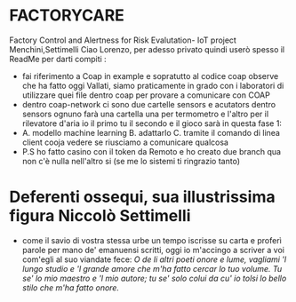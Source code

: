 # FACTORYCARE
Factory Control and Alertness for Risk Evalutation- IoT project Menchini,Settimelli
Ciao Lorenzo, per adesso privato quindi userò spesso il ReadMe per darti compiti :
- fai riferimento a Coap in example e sopratutto al codice coap observe che ha fatto oggi Vallati, siamo praticamente in grado con i laboratori di utilizzare quei file dentro coap per provare a comunicare con COAP
- dentro coap-network ci sono due cartelle sensors e acutators dentro sensors ognuno farà una cartella una per termometro e l'altro per il rilevatore d'aria io il primo tu il secondo e il gioco sarà in questa fase 1:
-  A. modello machine learning B. adattarlo C. tramite il comando di linea client cooja vedere se riusciamo a comunicare qualcosa
-  P.S ho fatto casino con il token da Remoto e ho creato due branch qua non c'è nulla nell'altro si (se me lo sistemi ti ringrazio tanto)
# Deferenti ossequi, sua illustrissima figura Niccolò Settimelli
- come il savio di vostra stessa urbe un tempo iscrisse su carta e proferì parole per mano de' emanuensi scritti, oggi io m'accingo a scriver a voi com'egli al suo viandate fece:
*O de li altri poeti onore e lume,*
*vagliami 'l lungo studio e 'l grande amore*
*che m'ha fatto cercar lo tuo volume.*
*Tu se' lo mio maestro e 'l mio autore;*
*tu se' solo colui da cu' io tolsi*
*lo bello stilo che m'ha fatto onore.*

